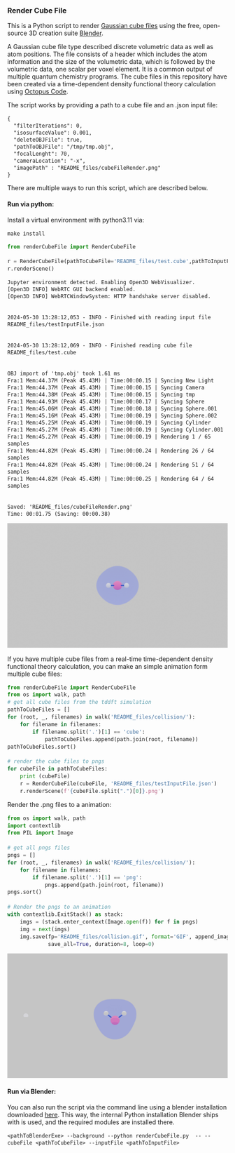 ### Render Cube File
This is a Python script to render [Gaussian cube files](https://gaussian.com/cubegen/) using the free, open-source 3D creation suite [Blender](https://www.blender.org/).

A Gaussian cube file type described discrete volumetric data as well as atom positions.  The file consists of a header which includes the atom information and the size of the volumetric data, which is followed by the volumetric data, one scalar per voxel element.  It is a common output of multiple quantum chemistry programs. The cube files in this repository have been created via a time-dependent density functional theory calculation using [Octopus Code](https://www.octopus-code.org/). 

The script works by providing a path to a cube file and an .json input file:

    {
      "filterIterations": 0,
      "isosurfaceValue": 0.001,
      "deleteOBJFile": true,
      "pathToOBJFile": "/tmp/tmp.obj",
      "focalLenght": 70,
      "cameraLocation": "-x",
      "imagePath" : "README_files/cubeFileRender.png"
    }

There are multiple ways to run this script, which are described below.

#### Run via python:

Install a virtual environment with python3.11 via:

    make install



```python
from renderCubeFile import RenderCubeFile

r = RenderCubeFile(pathToCubeFile='README_files/test.cube',pathToInputFile='README_files/testInputFile.json')
r.renderScene()
```

    Jupyter environment detected. Enabling Open3D WebVisualizer.
    [Open3D INFO] WebRTC GUI backend enabled.
    [Open3D INFO] WebRTCWindowSystem: HTTP handshake server disabled.


    2024-05-30 13:28:12,053 - INFO - Finished with reading input file README_files/testInputFile.json


    2024-05-30 13:28:12,069 - INFO - Finished reading cube file README_files/test.cube


    OBJ import of 'tmp.obj' took 1.61 ms
    Fra:1 Mem:44.37M (Peak 45.43M) | Time:00:00.15 | Syncing New Light
    Fra:1 Mem:44.37M (Peak 45.43M) | Time:00:00.15 | Syncing Camera
    Fra:1 Mem:44.38M (Peak 45.43M) | Time:00:00.15 | Syncing tmp
    Fra:1 Mem:44.93M (Peak 45.43M) | Time:00:00.17 | Syncing Sphere
    Fra:1 Mem:45.06M (Peak 45.43M) | Time:00:00.18 | Syncing Sphere.001
    Fra:1 Mem:45.16M (Peak 45.43M) | Time:00:00.19 | Syncing Sphere.002
    Fra:1 Mem:45.25M (Peak 45.43M) | Time:00:00.19 | Syncing Cylinder
    Fra:1 Mem:45.27M (Peak 45.43M) | Time:00:00.19 | Syncing Cylinder.001
    Fra:1 Mem:45.27M (Peak 45.43M) | Time:00:00.19 | Rendering 1 / 65 samples
    Fra:1 Mem:44.82M (Peak 45.43M) | Time:00:00.24 | Rendering 26 / 64 samples
    Fra:1 Mem:44.82M (Peak 45.43M) | Time:00:00.24 | Rendering 51 / 64 samples
    Fra:1 Mem:44.82M (Peak 45.43M) | Time:00:00.25 | Rendering 64 / 64 samples


    Saved: 'README_files/cubeFileRender.png'
    Time: 00:01.75 (Saving: 00:00.38)
    


![alt text](README_files/cubeFileRender.png)

If you have multiple cube files from a real-time time-dependent density functional theory calculation, you can make an simple animation form multiple cube files:


```python
from renderCubeFile import RenderCubeFile
from os import walk, path
# get all cube files from the tddft simulation
pathToCubeFiles = []
for (root, _, filenames) in walk('README_files/collision/'):
    for filename in filenames:
        if filename.split('.')[1] == 'cube':
            pathToCubeFiles.append(path.join(root, filename))
pathToCubeFiles.sort()

# render the cube files to pngs
for cubeFile in pathToCubeFiles:
    print (cubeFile)
    r = RenderCubeFile(cubeFile, 'README_files/testInputFile.json')
    r.renderScene(f'{cubeFile.split(".")[0]}.png')
```
    

Render the .png files to a animation:


```python
from os import walk, path
import contextlib
from PIL import Image

# get all pngs files
pngs = []
for (root, _, filenames) in walk('README_files/collision/'):
    for filename in filenames:
        if filename.split('.')[1] == 'png':
            pngs.append(path.join(root, filename))
pngs.sort()

# Render the pngs to an animation
with contextlib.ExitStack() as stack:
    imgs = (stack.enter_context(Image.open(f)) for f in pngs)
    img = next(imgs)
    img.save(fp='README_files/collision.gif', format='GIF', append_images=imgs,
             save_all=True, duration=8, loop=0)


```

![alt text](README_files/collision.gif)

#### Run via Blender:

You can also run the script via the command line using a blender installation downloaded [here](https://www.blender.org/download/).
This way, the internal Python installation Blender ships with is used, and the required modules are installed there.

    <pathToBlenderExe> --background --python renderCubeFile.py  -- --cubeFile <pathToCubeFile> --inputFile <pathToInputFile>
